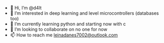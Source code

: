 - 👋 Hi, I’m @d4lt
- 👀 I’m interested in deep learning and level microcontrollers (databases too)
- 🌱 I’m currently learning python and starting now with c
- 💞️ I’m looking to collaborate on no one for now
- 📫 How to reach me leinadanes7002@outlook.com

<!---
d4lt/d4lt is a ✨ special ✨ repository because its `README.md` (this file) appears on your GitHub profile.
You can click the Preview link to take a look at your changes.
--->

